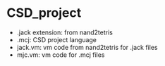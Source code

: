 # CSD_project
- .jack extension: from nand2tetris
- .mcj: CSD project language
- jack.vm: vm code from nand2tetris for .jack files
- mjc.vm: vm code for .mcj files
